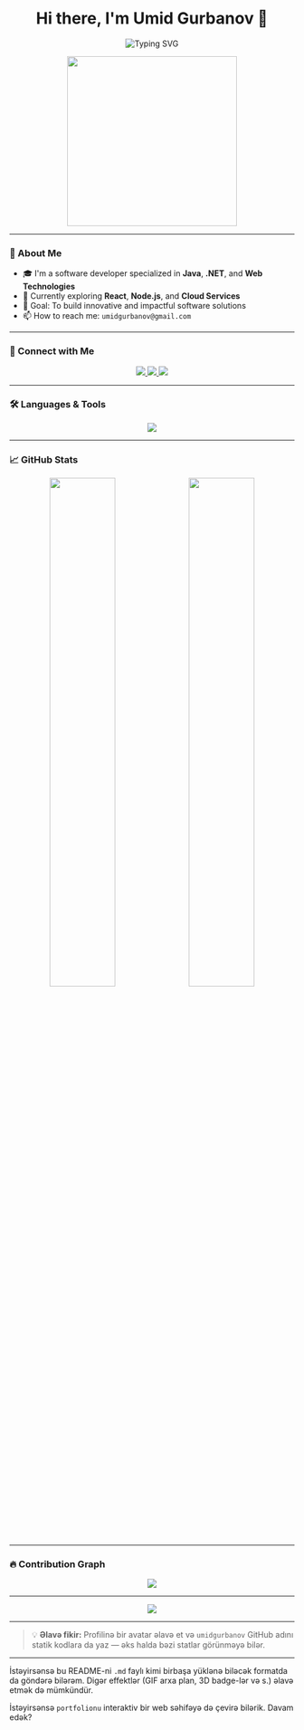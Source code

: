 <h1 align="center">Hi there, I'm Umid Gurbanov 👋</h1>

<p align="center">
  <img src="https://readme-typing-svg.demolab.com?font=Fira+Code&duration=3000&pause=1000&color=F7971E&center=true&vCenter=true&width=435&lines=Software+Developer;Java+%7C+.NET+%7C+Full-Stack+Engineer;Always+Learning+New+Things!" alt="Typing SVG" />
</p>

<div align="center">
  <img src="https://media.giphy.com/media/qgQUggAC3Pfv687qPC/giphy.gif" width="300" />
</div>

---

### 🚀 About Me

- 🎓 I'm a software developer specialized in **Java**, **.NET**, and **Web Technologies**  
- 🌱 Currently exploring **React**, **Node.js**, and **Cloud Services**  
- 🎯 Goal: To build innovative and impactful software solutions  
- 📫 How to reach me: `umidgurbanov@gmail.com`

---

### 📲 Connect with Me

<p align="center">
  <a href="https://linkedin.com/in/umidgurbanov" target="_blank">
    <img src="https://img.shields.io/badge/LinkedIn-Umid%20Gurbanov-blue?style=for-the-badge&logo=linkedin" />
  </a>
  <a href="https://instagram.com/umid._100" target="_blank">
    <img src="https://img.shields.io/badge/Instagram-%40umid._100-E4405F?style=for-the-badge&logo=instagram&logoColor=white" />
  </a>
  <a href="https://fb.com/ümidqurbanov" target="_blank">
    <img src="https://img.shields.io/badge/Facebook-%C3%9Cmid%20Qurbanov-1877F2?style=for-the-badge&logo=facebook&logoColor=white" />
  </a>
</p>

---

### 🛠️ Languages & Tools

<p align="center">
  <img src="https://skillicons.dev/icons?i=java,cs,dotnet,mysql,sqlite,html,css,js,jquery,sass,bootstrap,git,python,react,wordpress,nodejs&perline=8" />
</p>

---

### 📈 GitHub Stats

<div align="center">
  <img src="https://github-readme-stats.vercel.app/api?username=umidgurbanov&show_icons=true&theme=tokyonight&hide=prs" width="48%" />
  <img src="https://github-readme-streak-stats.herokuapp.com/?user=umidgurbanov&theme=tokyonight" width="48%" />
</div>

---

### 🔥 Contribution Graph

<p align="center">
  <img src="https://github-readme-activity-graph.vercel.app/graph?username=umidgurbanov&theme=tokyo-night&hide_border=true" />
</p>

---

<div align="center">
  <img src="https://capsule-render.vercel.app/api?type=waving&color=gradient&height=150&section=footer&text=Thanks%20for%20visiting!&fontSize=20&fontColor=fff" />
</div>

---

> 💡 **Əlavə fikir:** Profilinə bir avatar əlavə et və `umidgurbanov` GitHub adını statik kodlara da yaz — əks halda bəzi statlar görünməyə bilər.

---

İstəyirsənsə bu README-ni `.md` faylı kimi birbaşa yüklənə biləcək formatda da göndərə bilərəm. Digər effektlər (GIF arxa plan, 3D badge-lər və s.) əlavə etmək də mümkündür.

İstəyirsənsə `portfolionu` interaktiv bir web səhifəyə də çevirə bilərik. Davam edək?
